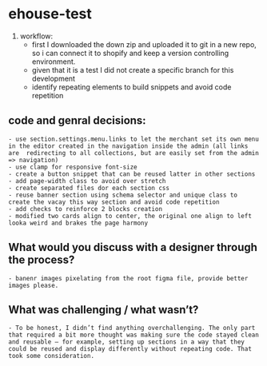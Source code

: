 # ehouse-test

1. workflow:
    - first I downloaded the down zip and uploaded it to git in a new repo, so i can connect it to shopify and keep a version controlling environment.
    - given that it is a test I did not create a specific branch for this development
    - identify repeating elements to build snippets and avoid code repetition




## code and genral decisions:

    - use section.settings.menu.links to let the merchant set its own menu in the editor created in the navigation inside the admin (all links are  redirecting to all collections, but are easily set from the admin => navigation)
    - use clamp for responsive font-size
    - create a button snippet that can be reused latter in other sections
    - add page-width class to avoid over stretch
    - create separated files dor each section css
    - reuse banner section using schema selector and unique class to create the vacay this way section and avoid code repetition
    - add checks to reinforce 2 blocks creation
    - modified two cards align to center, the original one align to left looka weird and brakes the page harmony


## What would you discuss with a designer through the process?

    - banenr images pixelating from the root figma file, provide better images please.

## What was challenging / what wasn’t?

    - To be honest, I didn’t find anything overchallenging. The only part that required a bit more thought was making sure the code stayed clean and reusable — for example, setting up sections in a way that they could be reused and display differently without repeating code. That took some consideration.